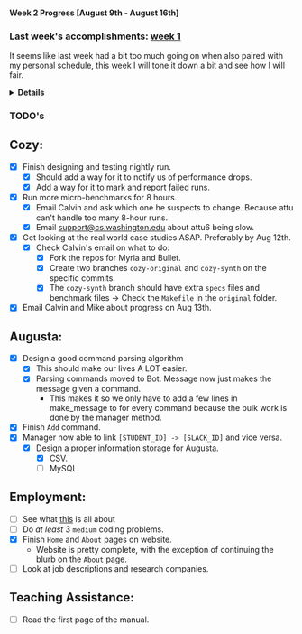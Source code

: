 #### Week 2 Progress [August 9th - August 16th]
### Last week's accomplishments: [week 1](week1.md)
It seems like last week had a bit too much going on when also paired with my
personal schedule, this week I will tone it down a bit and see how I will fair.
<details><summary><b>Details</b></summary>

## Augusta:
- Repo up and running.
- Augusta **now has an architecture** and she can already receive events from
Slack.
- Foundation for parsing commands.

## Teaching Assistance:
- Completed application.

## Employment:
- Resume has been reformatted and updated.
- Contacts section on website is done. Website now has dark theme.

## Cozy:
- Redesigned nightly run.
- Ran `lazy_filter` and `swapping_foldsum` for 8 hours. _NO_ change. However,
`lazy_filter` requires at least 3-5 hours to reach the same solution as
without the flag.
</details>

### TODO's
## Cozy:
- [x] Finish designing and testing nightly run.
    - [x] Should add a way for it to notify us of performance drops.
    - [x] Add a way for it to mark and report failed runs.
- [x] Run more micro-benchmarks for 8 hours.
    - [x] Email Calvin and ask which one he suspects to change. Because attu can't
    handle too many 8-hour runs.
    - [x] Email support@cs.washington.edu about attu6 being slow.
- [x] Get looking at the real world case studies ASAP. Preferably by Aug 12th.
    - [x] Check Calvin's email on what to do:
        - [x] Fork the repos for Myria and Bullet.
        - [x] Create two branches `cozy-original` and `cozy-synth` on the
        specific commits.
        - [x] The `cozy-synth` branch should have extra `specs` files and
        benchmark files -> Check the `Makefile` in the `original` folder.
- [x] Email Calvin and Mike about progress on Aug 13th.

## Augusta:
- [x] Design a good command parsing algorithm
    - [x] This should make our lives A LOT easier.
    - [x] Parsing commands moved to Bot. Message now just makes the message
    given a command.
        - This makes it so we only have to add a few lines in make_message to
        for every command because the bulk work is done by the manager method.
- [x] Finish `Add` command.
- [x] Manager now able to link `[STUDENT_ID] -> [SLACK_ID]` and vice versa.
    - [x] Design a proper information storage for Augusta.
        - [x] CSV.
        - [ ] MySQL.

## Employment:
- [ ] See what
[this](https://www.cs.washington.edu/academics/ugrad/enrichment/research)
is all about
- [ ] Do _at least_ 3 `medium` coding problems.
- [x] Finish `Home` and `About` pages on website.
    - Website is pretty complete, with the exception of continuing the blurb on
    the `About` page.
- [ ] Look at job descriptions and research companies.

## Teaching Assistance:
- [ ] Read the first page of the manual.
